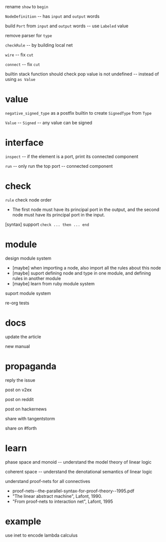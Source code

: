 rename `show` to `begin`


`NodeDefinition` -- has `input` and `output` words

build `Port` from `input` and `output` words -- use `Labeled` value

remove parser for `type`

`checkRule` -- by building local net

`wire` -- fix `cut`

`connect` -- fix `cut`

builtin stack function should check pop value is not undefined -- instead of using `as Value`

# value

`negative_signed_type` as a postfix builtin to create `SignedType` from `Type`

`Value` -- `Signed` -- any value can be signed

# interface

`inspect` -- if the element is a port, print its connected component

`run` -- only run the top port -- connected component

# check

`rule` check node order

- The first node must have its principal port in the output,
  and the second node must have its principal port in the input.

[syntax] support `check ... then ... end`

# module

design module system

- [maybe] when importing a node, also import all the rules about this node
- [maybe] suport defining node and type in one module, and defining rules in another module
- [maybe] learn from ruby module system

suport module system

re-org tests

# docs

update the article

new manual

# propaganda

reply the issue

post on v2ex

post on reddit

post on hackernews

share with tangentstorm

share on #forth

# learn

phase space and monoid -- understand the model theory of linear logic

coherent space -- understand the denotational semantics of linear logic

understand proof-nets for all connectives

- proof-nets--the-parallel-syntax-for-proof-theory--1995.pdf
- "The linear abstract machine", Lafont, 1990.
- "From proof-nets to interaction net", Lafont, 1995

# example

use inet to encode lambda calculus
